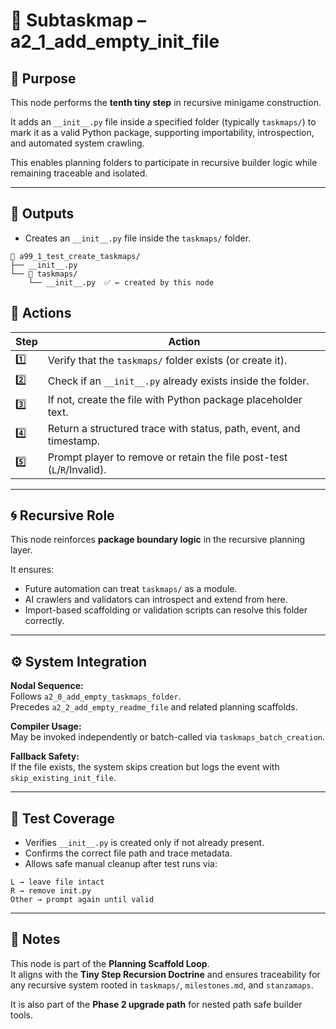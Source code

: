 <!-- Save to: a15_0_the_compiler_that_built_itself\a2_1_add_empty_init_file\subtaskmap.md -->

# 🔹 Subtaskmap – a2_1_add_empty_init_file

## 🧩 Purpose

This node performs the **tenth tiny step** in recursive minigame construction.

It adds an `__init__.py` file inside a specified folder (typically `taskmaps/`) to mark it as a valid Python package, supporting importability, introspection, and automated system crawling.

This enables planning folders to participate in recursive builder logic while remaining traceable and isolated.

---

## 📂 Outputs

- Creates an `__init__.py` file inside the `taskmaps/` folder.

```plaintext
📁 a99_1_test_create_taskmaps/
├── __init__.py
└── 📁 taskmaps/
    └── __init__.py  ✅ ← created by this node
```

## 🔧 Actions

| Step | Action |
|------|--------|
| 1️⃣ | Verify that the `taskmaps/` folder exists (or create it). |
| 2️⃣ | Check if an `__init__.py` already exists inside the folder. |
| 3️⃣ | If not, create the file with Python package placeholder text. |
| 4️⃣ | Return a structured trace with status, path, event, and timestamp. |
| 5️⃣ | Prompt player to remove or retain the file post-test (`L`/`R`/Invalid). |

---

## 🌀 Recursive Role

This node reinforces **package boundary logic** in the recursive planning layer.

It ensures:

- Future automation can treat `taskmaps/` as a module.
- AI crawlers and validators can introspect and extend from here.
- Import-based scaffolding or validation scripts can resolve this folder correctly.

---

## ⚙️ System Integration

**Nodal Sequence:**  
Follows `a2_0_add_empty_taskmaps_folder`.  
Precedes `a2_2_add_empty_readme_file` and related planning scaffolds.

**Compiler Usage:**  
May be invoked independently or batch-called via `taskmaps_batch_creation`.

**Fallback Safety:**  
If the file exists, the system skips creation but logs the event with `skip_existing_init_file`.

---

## 🧪 Test Coverage

- Verifies `__init__.py` is created only if not already present.
- Confirms the correct file path and trace metadata.
- Allows safe manual cleanup after test runs via:

```plaintext
L → leave file intact
R → remove init.py
Other → prompt again until valid
```


---

## 🔖 Notes

This node is part of the **Planning Scaffold Loop**.  
It aligns with the **Tiny Step Recursion Doctrine** and ensures traceability for any recursive system rooted in `taskmaps/`, `milestones.md`, and `stanzamaps`.

It is also part of the **Phase 2 upgrade path** for nested path safe builder tools.

